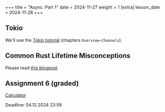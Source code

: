 +++
title = "Async: Part 1"
date = 2024-11-27
weight = 1
[extra]
lesson_date = 2024-11-28
+++

## Tokio

We'll use the [Tokio tutorial](https://tokio.rs/tokio/tutorial) (chapters `Overview`-`Channels`).

## Common Rust Lifetime Misconceptions

Please read [this blogpost](https://github.com/pretzelhammer/rust-blog/blob/master/posts/common-rust-lifetime-misconceptions.md).

## Assignment 6 (graded)

[Calculator](https://classroom.github.com/a/eYvC5SSn)

Deadline: 04.12.2024 23:59
